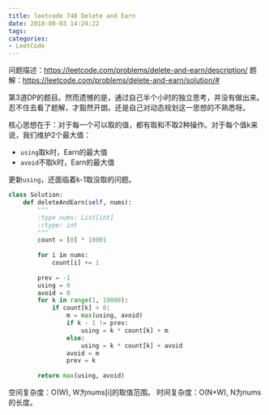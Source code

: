 ```yaml
---
title: leetcode 740 Delete and Earn
date: 2018-08-03 14:24:22
tags:
categories:
- LeetCode
---
```


问题描述：https://leetcode.com/problems/delete-and-earn/description/
题解：https://leetcode.com/problems/delete-and-earn/solution/#

第3道DP的题目。然而遗憾的是，通过自己半个小时的独立思考，并没有做出来。忍不住去看了题解，才豁然开朗。还是自己对动态规划这一思想的不熟悉呀。

核心思想在于：对于每一个可以取的值，都有取和不取2种操作。对于每个值k来说，我们维护2个最大值：
- `using`取k时，Earn的最大值
- `avoid`不取k时，Earn的最大值

更新`using`，还面临着k-1取没取的问题。

```python
class Solution:
    def deleteAndEarn(self, nums):
        """
        :type nums: List[int]
        :rtype: int
        """
        count = [0] * 10001
        
        for i in nums:
            count[i] += 1
            
        prev = -1
        using = 0
        avoid = 0
        for k in range(1, 10000):
            if count[k] > 0:
                m = max(using, avoid)
                if k - 1 != prev:
                    using = k * count[k] + m
                else:
                    using = k * count[k] + avoid
                avoid = m
                prev = k
                
        return max(using, avoid)
```

空间复杂度：O(W), W为nums[i]的取值范围。
时间复杂度：O(N+W), N为nums的长度。

